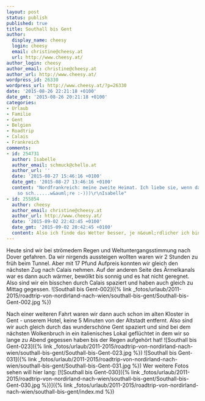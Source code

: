 ```yaml
---
layout: post
status: publish
published: true
title: Southall bis Gent
author:
  display_name: cheesy
  login: cheesy
  email: christine@cheesy.at
  url: http://www.cheesy.at/
author_login: cheesy
author_email: christine@cheesy.at
author_url: http://www.cheesy.at/
wordpress_id: 26330
wordpress_url: http://www.cheesy.at/?p=26330
date: '2015-08-26 22:21:18 +0100'
date_gmt: '2015-08-26 20:21:18 +0100'
categories:
- Urlaub
- Familie
- Gent
- Belgien
- Roadtrip
- Calais
- Frankreich
comments:
- id: 254731
  author: Isabelle
  author_email: schmuck@chello.at
  author_url: ''
  date: '2015-08-27 15:46:16 +0100'
  date_gmt: '2015-08-27 13:46:16 +0100'
  content: "Nordfrankreich: meine zweite Heimat. Ich liebe sie, wenn das Wetter nicht
    so sch......w&auml;re :-)))\r\nIsabelle"
- id: 255854
  author: cheesy
  author_email: christine@cheesy.at
  author_url: http://www.cheesy.at/
  date: '2015-09-02 22:42:45 +0100'
  date_gmt: '2015-09-02 20:42:45 +0100'
  content: Also ich finde das Wetter besser, je n&ouml;rdlicher ich bin ;)
---
```

Heute sind wir bei strömedem Regen und Weltuntergangsstimmung nach Dover gefahren. Da wir nirgends aussteigen wollten waren wir 2 Stunden zu früh beim Tunnel. Aber mit 17 Pfund Aufpreis konnten wir gleich den nächsten Zug nach Calais nehmen. Auf der anderen Seite des Ärmelkanals war es dann auch wärmer, bewölkt bis sonnig und es hat nicht geregnet. Also sind wir ein bisschen durch Calais spaziert und haben auch gleich zu Mittag gegessen.
![Southall bis Gent-002]({% link _fotos/urlaub/2011-2015/roadtrip-von-nordirland-nach-wien/southall-bis-gent/Southall-bis-Gent-002.jpg %})
<!--more-->
Nach einer weiteren Fahrt waren wir dann auch schon im alten Kloster in Gent - unserem Hotel, keine 5 Minuten von der Altstadt entfernt. Also sind wir auch gleich durch das wunderschöne Gent spaziert und sind bei dem nächsten Wolkenbruch in ein italienisches Lokal geflüchtet in dem wir so lange zu Abend gegessen haben bis der Regen aufgehört hat!
![Southall bis Gent-023]({% link _fotos/urlaub/2011-2015/roadtrip-von-nordirland-nach-wien/southall-bis-gent/Southall-bis-Gent-023.jpg %})
 ![Southall bis Gent-031]({% link _fotos/urlaub/2011-2015/roadtrip-von-nordirland-nach-wien/southall-bis-gent/Southall-bis-Gent-031.jpg %})
Wer weitere Fotos sehen will hier lang:
[![Southall bis Gent-030]({% link _fotos/urlaub/2011-2015/roadtrip-von-nordirland-nach-wien/southall-bis-gent/Southall-bis-Gent-030.jpg %})]({% link _fotos/urlaub/2011-2015/roadtrip-von-nordirland-nach-wien/southall-bis-gent/index.md %})
